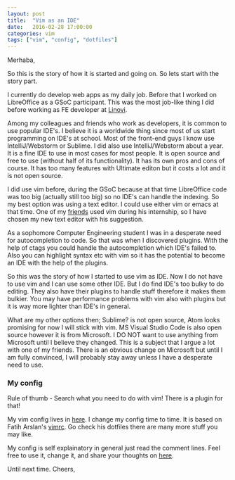 ```yaml
---
layout: post
title:  "Vim as an IDE"
date:   2016-02-28 17:00:00
categories: vim
tags: ["vim", "config", "dotfiles"]
---
```


Merhaba,

So this is the story of how it is started and going on. So lets start with the
story part.

I currently do develop web apps as my daily job. Before that I worked on
LibreOffice as a GSoC participant. This was the most job-like thing I did before
working as FE developer at [Linovi](http://www.linovi.com).

Among my colleagues and friends who work as developers, it is common to use
popular IDE's. I believe it is a worldwide thing since most of us start
programming on IDE's at school. Most of the front-end guys I know use
IntelliJ/Webstorm or Sublime. I did also use IntelliJ/Webstorm about a year.
It is a fine IDE to use in most cases for most people. It is open source and
free to use (without half of its functionality). It has its own pros and cons of
course. It has too many features with Ultimate editon but it costs a lot and it
is not open source.

I did use vim before, during the GSoC because at that time LibreOffice code was
too big (actually still too big) so no IDE's can handle the indexing. So my best
option was using a text editor. I could use either vim or emacs at that time.
One of my [friends](http://www.github.com/enesates) used vim during his
internship, so I have chosen my new text editor with his suggestion.

As a sophomore Computer Engineering student I was in a  desperate need for
autocompletion to code. So that was when I discovered plugins. With the help of
ctags you could handle the autocompletion which IDE's failed to. Also you can
highlight syntax etc with vim so it has the potential to become an IDE with
the help of the plugins.

So this was the story of how I started to use  vim as IDE. Now I do not have to
use vim and I can use some other IDE. But I do find IDE's too bulky to do editing.
They also have their plugins to handle stuff therefore it makes them bulkier. You 
may have performance problems with vim also with plugins but it is way more lighter
than IDE's in general.

What are my other options then; Sublime? is not open source, Atom looks
promising for now I will stick with vim. MS Visual Studio Code is also open
source however it is from Microsoft. I DO NOT want to use anything from Microsoft
until I believe they changed. This is a subject that I argue a lot with one of my
friends. There is an obvious change on Microsoft but until I am fully convinced,
I will probably stay away unless I have a desperate need to use.

### My config

Rule of thumb - Search what you need to do with vim! There is a plugin for that!

My vim config lives in [here](http://www.github.com/efegurkan/dotfiles). I
change my config time to time. It is based on Fatih Arslan's [vimrc](https://github.com/fatih/dotfiles/blob/master/vimrc).
Go check his dotfiles there are many more stuff you may like.

My config is self explainatory in general just read the comment lines.
Feel free to use it, change it, and share your thoughts on [here](http://www.twitter.com/efegurkan).

Until next time.
Cheers,

